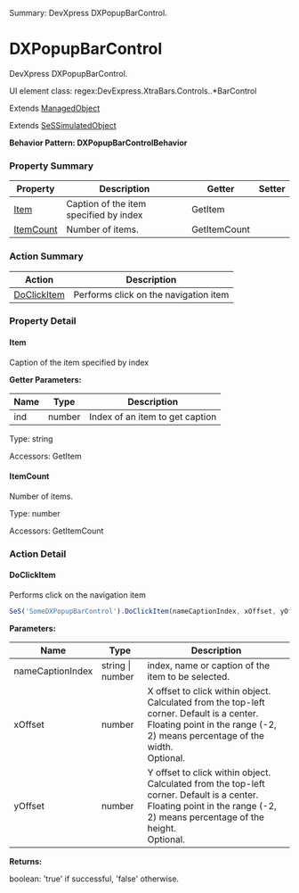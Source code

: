 Summary: DevXpress DXPopupBarControl.

# DXPopupBarControl

DevXpress DXPopupBarControl.
 
UI element class: regex:DevExpress.XtraBars.Controls..*BarControl

Extends [ManagedObject](ManagedObject.md)

Extends [SeSSimulatedObject](SeSSimulatedObject.md)





**Behavior Pattern: DXPopupBarControlBehavior**


<!-- ============================== property summary ========================== -->

  

### Property Summary

| **Property** | **Description** | **Getter** | **Setter** |
| ------------ | --------------- | ---------- | ---------- |
| [Item](#item) | Caption of the item specified by index | GetItem |  |
| [ItemCount](#itemcount) | Number of items. | GetItemCount |  |



  
<!-- ============================== action summary ========================== -->



### Action Summary

|  **Action** | **Description** | 
| ----------- | --------------- |
|  [DoClickItem](#doclickitem) | Performs click on the navigation item |




<!-- ============================== property detail ========================== -->
  
### Property Detail
    
<a name="Item"></a>
#### Item


Caption of the item specified by index

      
**Getter Parameters:**

| **Name** | **Type** | **Description** |
| -------- | -------- | --------------- |  
| ind | number | Index of an item to get caption |


  
      
Type: string
      
      
Accessors: GetItem
      
    
<a name="ItemCount"></a>
#### ItemCount


Number of items.

      
  
      
Type: number
      
      
Accessors: GetItemCount
      
    
  
  
<!-- ============================== action detail ========================== -->
  
### Action Detail
    
<a name="DoClickItem"></a>    
#### DoClickItem

Performs click on the navigation item

```javascript
SeS('SomeDXPopupBarControl').DoClickItem(nameCaptionIndex, xOffset, yOffset)
```


**Parameters:**

|  **Name** | **Type** | **Description** |
| ---------- | -------- | --------------- |
| nameCaptionIndex | string \| number |  index, name or caption of the item to be selected. |
| xOffset | number |  X offset to click within object. Calculated from the top-left corner. Default is a center. Floating point in the range (-2, 2) means percentage of the width.<br>Optional. |
| yOffset | number |  Y offset to click within object. Calculated from the top-left corner. Default is a center. Floating point in the range (-2, 2) means percentage of the height.<br>Optional. |




**Returns:**

boolean: 'true' if successful, 'false' otherwise.



<a name="see.also.dxpopupbarcontrol.doclickitem"></a>

  


